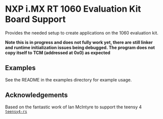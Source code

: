 # NXP i.MX RT 1060 Evaluation Kit Board Support

Provides the needed setup to create applications on the 1060 evaluation kit.

**Note this is in progress and does not fully work yet, there are still linker
and runtime initialization issues being debugged. The program does not copy
itself to TCM (addressed at 0x0) as expected**

## Examples

See the README in the examples directory for example usage.

## Acknowledgements

Based on the fantastic work of Ian McIntyre to support the teensy 4
[`teensy4-rs`](https://github.com/mciantyre/)

